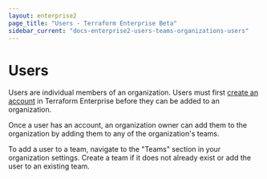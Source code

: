```yaml
---
layout: enterprise2
page_title: "Users - Terraform Enterprise Beta"
sidebar_current: "docs-enterprise2-users-teams-organizations-users"
---
```


# Users

Users are individual members of an organization. Users must first [create an account](https://atlas.hashicorp.com/account/new) in Terraform Enterprise before
they can be added to an organization.

Once a user has an account, an organization owner can add them to the
organization by adding them to any of the organization's teams.

To add a user to a team, navigate to the "Teams" section in your organization
settings. Create a team if it does not already exist or add the user to an
existing team.
